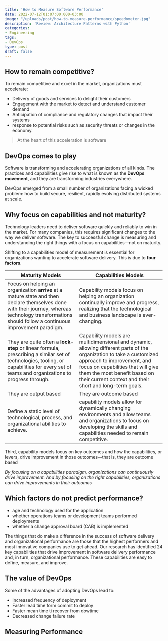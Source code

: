 ```yaml
---
title: 'How to Measure Software Performance'
date: 2022-07-12T01:07:00.000-03:00
image: "/uploads/post/how-to-measure-performance/speedometer.jpg"
description: 'Review: Architecture Patterns with Python'
categories:
- Engineering
tags:
- DevOps
type: post
draft: false
---
```


## How to remain competitive?

To remain competitive and excel in the market, organizations must
accelerate:

- Delivery of goods and services to delight their customers
- Engagement with the market to detect and understand customer demand
- Anticipation of compliance and regulatory changes that impact their systems
- response to potential risks such as security threats or changes in the economy.
  
> At the heart of this acceleration is software

## DevOps comes to play

Software is transforming and accelerating organizations of all kinds.
The practices and capabilities give rise to what is known as  the **DevOps movement**, and they are transforming industries
everywhere.

DevOps emerged from a small number of organizations facing a
wicked problem: how to build secure, resilient, rapidly evolving distributed
systems at scale.

## Why focus on capabilities and not maturity?

Technology leaders need to deliver software quickly and reliably to win in the
market. For many companies, this requires significant changes to the way we
deliver software. The key to successful change is measuring and understanding
the right things with a focus on capabilities—not on maturity.

Shifting to a capabilities model of measurement is essential for
organizations wanting to accelerate software delivery. This is due to **four
factors**.

| Maturity Models      | Capabilities Models|
| ----------- | ----------- |
| Focus on helping an organization **arrive** at a mature state and then declare themselves done with their journey, whereas technology transformations should follow a continuous improvement paradigm.      | Capability models focus on helping an organization continually improve and progress, realizing that the technological and business landscape is ever-changing.      |
| They are quite often a **lock-step** or linear formula, prescribing a similar set of technologies, tooling, or capabilities for every set of teams and organizations to progress through.   | Capability models are multidimensional and dynamic, allowing different parts of the organization to take a customized approach to improvement, and focus on capabilities that will give them the most benefit based on their current context and their short and long-term goals.        |
|They are output based| They are outcome based|
|Define a static level of technological, process, and organizational abilities to achieve.|capability models allow for dynamically changing environments and allow teams and organizations to focus on developing the skills and capabilities needed to remain competitive.|

Third, capability models focus on key outcomes and how the capabilities, or
levers, drive improvement in those outcomes—that is, they are outcome based

*By focusing on a capabilities paradigm, organizations can continuously
drive improvement. And by focusing on the right capabilities, organizations can
drive improvements in their outcomes*

## Which factors do not predict performance?

- age and technology used for the application
- whether operations teams or development teams performed deployments
- whether a change approval board (CAB) is implemented

The things that do make a difference in the success of software delivery and
organizational performance are those that the highest performers and most
innovative companies use to get ahead. Our research has identified 24 key
capabilities that drive improvement in software delivery performance and, in
turn, organizational performance. These capabilities are easy to define,
measure, and improve.

## The value of DevOps

Some of the advantages of adopting DevOps lead to:

- Increased frequency of deployment
- Faster lead time form commit to deploy
- Faster mean time ti recover from dowtime
- Decreased change failure rate

## Measuring Performance
